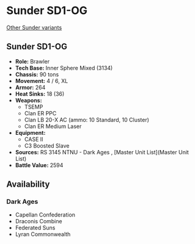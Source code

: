 # Sunder SD1-OG 

[Other Sunder variants](../sunder.md) 

## Sunder SD1-OG 

- **Role:** Brawler 
- **Tech Base:** Inner Sphere Mixed (3134) 
- **Chassis:** 90 tons 
- **Movement:** 4 / 6, XL 
- **Armor:** 264 
- **Heat Sinks:** 18 (36) 
- **Weapons:** 
  - TSEMP 
  - Clan ER PPC 
  - Clan LB 20-X AC (ammo: 10 Standard, 10 Cluster) 
  - Clan ER Medium Laser 
- **Equipment:** 
  - CASE II 
  - C3 Boosted Slave 
- **Sources:** RS 3145 NTNU - Dark Ages , [Master Unit List](Master Unit List) 
- **Battle Value:** 2594 

## Availability 

### Dark Ages 

- Capellan Confederation 
- Draconis Combine 
- Federated Suns 
- Lyran Commonwealth 

